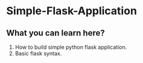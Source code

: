 # Simple-Flask-Application

## **What you can learn here?**
  1. How to build simple python flask application.
  2. Basic flask syntax.
